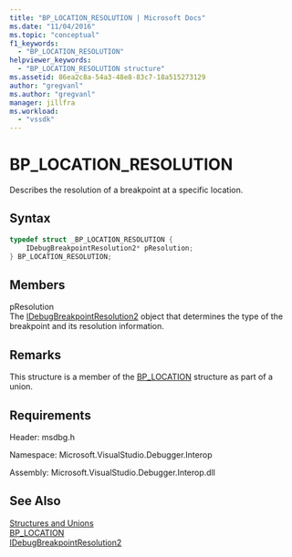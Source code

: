 ```yaml
---
title: "BP_LOCATION_RESOLUTION | Microsoft Docs"
ms.date: "11/04/2016"
ms.topic: "conceptual"
f1_keywords:
  - "BP_LOCATION_RESOLUTION"
helpviewer_keywords:
  - "BP_LOCATION_RESOLUTION structure"
ms.assetid: 86ea2c8a-54a3-48e8-83c7-18a515273129
author: "gregvanl"
ms.author: "gregvanl"
manager: jillfra
ms.workload:
  - "vssdk"
---
```

# BP_LOCATION_RESOLUTION
Describes the resolution of a breakpoint at a specific location.

## Syntax

```cpp
typedef struct _BP_LOCATION_RESOLUTION {
    IDebugBreakpointResolution2* pResolution;
} BP_LOCATION_RESOLUTION;
```

## Members
pResolution  
The [IDebugBreakpointResolution2](../../../extensibility/debugger/reference/idebugbreakpointresolution2.md) object that determines the type of the breakpoint and its resolution information.

## Remarks
This structure is a member of the [BP_LOCATION](../../../extensibility/debugger/reference/bp-location.md) structure as part of a union.

## Requirements
Header: msdbg.h

Namespace: Microsoft.VisualStudio.Debugger.Interop

Assembly: Microsoft.VisualStudio.Debugger.Interop.dll

## See Also
[Structures and Unions](../../../extensibility/debugger/reference/structures-and-unions.md)  
[BP_LOCATION](../../../extensibility/debugger/reference/bp-location.md)  
[IDebugBreakpointResolution2](../../../extensibility/debugger/reference/idebugbreakpointresolution2.md)
